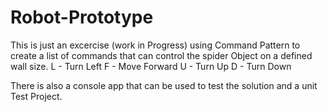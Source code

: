 # Robot-Prototype
This is just an excercise (work in Progress) using Command Pattern to create a list of commands that can control the spider Object on a 
defined wall size.
L - Turn Left
F - Move Forward
U - Turn Up
D - Turn Down

There is also a console app that can be used to test the solution and a unit Test Project.
